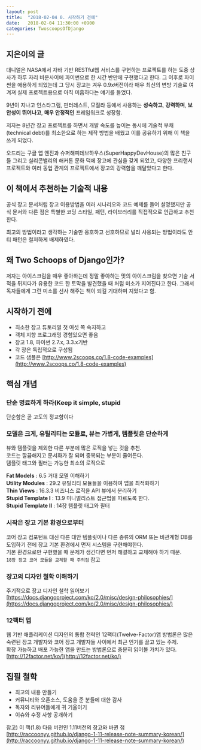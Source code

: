 ```yaml
---
layout: post
title:  "2018-02-04 0. 시작하기 전에"
date:   2018-02-04 11:30:00 +0900
categories: TwoscoopsOfDjango
---
```


## 지은이의 글

대니얼은 NASA에서 자바 기반 RESTful웹 서비스를 구현하는 프로젝트를 하는 도중 상사가 하루 자리 비운사이에 파이썬으로 한 시간 반만에 구현했다고 한다. 그 이후로 파이썬을 애용하게 되었는데 그 당시 장고는 겨우 0.9x버전이라 매우 최신의 변방 기술로 여겨져 실제 프로젝트용으로 아직 미흡하다는 얘기를 들었다.

9년이 지나고 인스타그램, 핀터레스트, 모질라 등에서 사용하는 **성숙하고**, **강력하며**, **보안성이 뛰어나고**, **매우 안정적인** 프레임워크로 성장함.

저자는 8년간 장고 프로젝트를 하면서 개발 속도를 높이는 동시에 기술적 부채(technical debt)를 최소한으로 하는 제작 방법을 배웠고 이를 공유하기 위해 이 책을 쓰게 되었다.


오드리는 구글 앱 엔진과 슈퍼해피데브하우스(SuperHappyDevHouse)의 많은 친구들 그리고 실리콘밸리의 해커톤 문화 덕에 장고에 관심을 갖게 되었고, 다양한 프리랜서 프로젝트와 여러 동업 관계의 프로젝트에서 장고의 강력함을 깨달았다고 한다.

## 이 책에서 추천하는 기술적 내용

공식 장고 문서처럼 장고 이용방법을 여러 시나리오와 코드 예제를 들어 설명했지만 공식 문서와 다른 점은 특별한 코딩 스타일, 패턴, 라이브러리를 직접적으로 언급하고 추천한다.

최고의 방법이라고 생각하는 기술만 옹호하고 선호하므로 널리 사용되는 방법이라도 안티 패턴은 철저하게 배제하였다.

## 왜 Two Schoops of Django인가?

저자는 아이스크림을 매우 좋아하는데 정말 좋아하는 맛의 아이스크림을 찾으면 기술 서적을 뒤지다가 유용한 코드 한 토막을 발견했을 때 처럼 미소가 지어진다고 한다. 그래서 독자들에게 그런 미소를 선사 해주는 책이 되길 기대하며 지었다고 함.

## 시작하기 전에

- 최소한 장고 튜토리얼 첫 여섯 쪽 숙지하고  
- 객체 지향 프로그래밍 경험있으면 좋음
- 장고 1.8, 파이썬 2.7.x, 3.3.x기반
- 각 장은 독립적으로 구성됨
- 코드 샘플은 [http://www.2scoops.co/1.8-code-examples](http://www.2scoops.co/1.8-code-examples)

## 핵심 개념

### 단순 명료하게 하라(Keep it simple, stupid

단순함은 곧 고도의 정교함이다

### 모델은 크게, 유틸리티는 모듈로, 뷰는 가볍게, 템플릿은 단순하게

뷰와 템플릿을 제외한 다른 부분에 많은 로직을 넣는 것을 추천.  
코드는 깔끔해지고 문서화가 잘 되며 중복되는 부분이 줄어든다.  
템플릿 태그와 필터는 가능한 최소의 로직으로   

**Fat Models** : 6.5 거대 모델 이해하기   
**Utility Modules** : 29.2 유틸리티 모듈들을 이용하여 앱을 최적화하기    
**Thin Views** : 16.3.3 비즈니스 로직을 API 뷰에서 분리하기  
**Stupid Template I** : 13.9 미니멀리스트 접근법을 따르도록 한다.  
**Stupid Template II** : 14장 템플릿 태그와 필터

### 시작은 장고 기본 환경으로부터
코어 장고 컴포턴트 대신 다른 대안 템플릿이나 다른 종류의 ORM 또는 비관계형 DB를 도입하기 전에 장고 기본 환경에서 먼저 시스템을 구현해야한다.   
기본 환경으로만 구현했을 때 문제가 생긴다면 먼저 해결하고 교체해야 하기 때문.   
`18장 장고 코어 모듈을 교체할 때 주의점` 참고

### 장고의 디자인 철학 이해하기

주기적으로 장고 디자인 철학 읽어보기
[https://docs.djangoproject.com/ko/2.0/misc/design-philosophies/](https://docs.djangoproject.com/ko/2.0/misc/design-philosophies/)

### 12팩터 앱

웹 기반 애플리케이션 디자인의 통합 전략인 12팩터(Twelve-Factor)앱 방법론은 많은 숙련된 장고 개발자와 코어 장고 개발자들 사이에서 최근 인기를 끌고 있는 주제.   
확장 가능하고 배포 가능한 앱을 만드는 방법론으로 충분히 읽어볼 가치가 있다.
[http://12factor.net/ko/](http://12factor.net/ko/)


## 집필 철학

- 최고의 내용 만들기  
- 커뮤니티와 오픈소스, 도움을 준 분들에 대한 감사
- 독자와 리뷰어들에게 귀 기울이기
- 이슈와 수정 사항 공개하기

참고) 이 책(1.8) 다음 버전인 1.11버전의 장고와 바뀐 점
[http://raccoonyy.github.io/django-1-11-release-note-summary-korean/](http://raccoonyy.github.io/django-1-11-release-note-summary-korean/)
